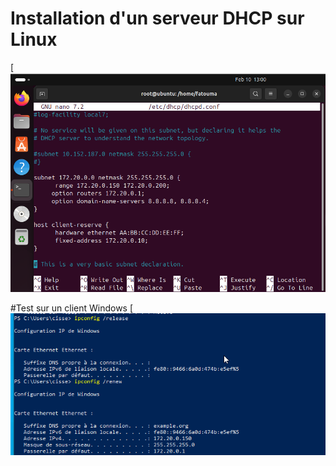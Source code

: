 # Installation d'un serveur DHCP sur Linux
[![N|DHCP-lunix](https://github.com/fcisse-c/DHCH-Linux/blob/main/DHCP-lunix.png)






#Test sur un client Windows
[![dhcp-machine-cliente](https://github.com/fcisse-c/DHCH-Linux/blob/main/dhcp-machine-cliente.png)
